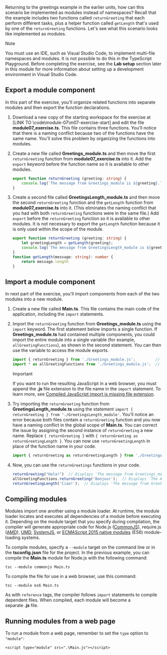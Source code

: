 Returning to the greetings example in the earlier units, how can this scenario be implemented as modules instead of namespaces? Recall that the example includes two functions called `returnGreeting` that each perform different tasks, plus a helper function called `getLength` that's used by one of the `returnGreeting` functions. Let's see what this scenario looks like implemented as modules.

> [!NOTE]
> You must use an IDE, such as Visual Studio Code, to implement multi-file namespaces and modules. It is not possible to do this in the TypeScript Playground. Before completing the exercise, see the **Lab setup** section later in this module for more information about setting up a development environment in Visual Studio Code.

## Export a module component

In this part of the exercise, you'll organize related functions into separate modules and then export the function declarations.

1. Download a new copy of the starting workspace for the exercise at [LINK TO \code\module-07\m07-exercise-start] and edit the file **module07_exercise.ts**. This file contains three functions. You'll notice that there is a naming conflict because two of the functions have the same name. You'll solve this problem by organizing the functions into modules.
2. Create a new file called **Greetings_module.ts** and then move the first `returnGreeting` function from **module07_exercise.ts** into it. Add the `export` keyword before the function name so it is available to other modules.

    ```typescript
    export function returnGreeting (greeting: string) {
        console.log(`The message from Greetings_module is ${greeting}.`);
    }
    ```

3. Create a second file called **GreetingsLength_module.ts** and then move the second `returnGreeting` function and the `getLength` function from **module07_exercise.ts** into it. (This eliminates the naming conflict that you had with both `returnGreeting` functions were in the same file.) Add `export` before the `returnGreeting` function so it is available to other modules. It is not necessary to export the `getLength` function because it is only used within the scope of the module.

    ```typescript
    export function returnGreeting (greeting: string) {
        let greetingLength = getLength(greeting);
        console.log(`The message from GreetingsLength_module is ${greeting}. It is ${greetingLength} characters long.`);
    }
    function getLength(message: string): number {
        return message.length
    }
    ```

## Import a module component

In next part of the exercise, you'll import components from each of the two modules into a new module.

1. Create a new file called **Main.ts**. This file contains the main code of the application, including the `import` statements.
2. Import the `returnGreeting` function from **Greetings_module.ts** using the `import` keyword. The first statement below imports a single function. If **Greetings_module.ts** had contained multiple components, you could import the entire module into a single variable (for example, `allGreetingFunctions`), as shown in the second statement. You can then use the variable to access the module exports.

    ```typescript
    import { returnGreeting } from './Greetings_module.js';         // imports a single function in the module
    import * as allGreetingFunctions from './Greetings_module.js';  // imports all exported components in the module
    ```

    > [!IMPORTANT]
    > If you want to run the resulting JavaScript in a web browser, you must append the **.js** file extension to the file name in the `import` statement. To learn more, see [Compiled JavaScript import is missing file extension](https://github.com/microsoft/TypeScript/issues/40878).

3. Try importing the `returnGreeting` function from **GreetingsLength_module.ts** using the statement `import { returnGreeting } from './GreetingsLength_module'`. You'll notice an error because both files contain a `returnGreeting` function and you now have a naming conflict in the global scope of **Main.ts**. You can correct the issue by assigning the second instance of `returnGreeting` a new name. Replace `{ returnGreeting }` with `{ returnGreeting as returnGreetingLength }`. You can now use `returnGreetingLength` in place of the function name in your code.

    ```typescript
    import { returnGreeting as returnGreetingLength } from './GreetingsLength_module.js';
    ```

4. Now, you can use the `returnGreetings` functions in your code.

    ```typescript
    returnGreeting("Hola!")  // Displays 'The message from Greetings_module is Hola!'
    allGreetingFunctions.returnGreeting('Bonjour');  // Displays 'The message from Greetings_module is Bonjour!'
    returnGreetingLength('Ciao!');  // Displays 'The message from GreetingsWithLength_module is Ciao! It is 5 characters long.'
    ```

## Compiling modules

Modules import one another using a module loader. At runtime, the module loader locates and executes all dependencies of a module before executing it. Depending on the module target that you specify during compilation, the compiler will generate appropriate code for Node.js ([CommonJS](https://nodejs.org/api/modules.html)), require.js ([AMD](https://github.com/amdjs/amdjs-api/wiki/AMD)), [UMD](https://github.com/umdjs/umd), [SystemJS](https://github.com/systemjs/systemjs), or [ECMAScript 2015 native modules](https://www.ecma-international.org/ecma-262/6.0/) (ES6) module-loading systems. 

To compile modules, specify a `--module` target on the command line or in the **tsconfig.json** file for the project. In the previous example, you can compile the **Main.ts** module for Node.js with the following command:

`tsc --module commonjs Main.ts`

To compile the file for use in a web browser, use this command:

`tsc --module es6 Main.ts`

As with `reference` tags, the compiler follows `import` statements to compile dependent files. When compiled, each module will become a separate **.js** file.

## Running modules from a web page

To run a module from a web page, remember to set the `type` option to `"module"`:

`<script type="module" src=".\Main.js"></script>`
